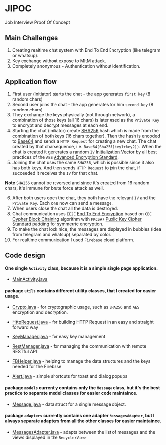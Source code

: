 # JIPOC
Job Interview Proof Of Concept

## Main Challenges
1. Creating realtime chat system with End To End Encryption (like telegram or whatsup).
2. Key exchange without expose to MItM attack.
3. Completely anonymous - Authentication without identification.

## Application flow
1. First user (initiator) starts the chat - the app generates `first key` (8 random chars)
2. Second user joins the chat - the app generates for him `second key` (8 random chars)
3. They exchange the keys physically (not through network), a combination of those keys (all 16 chars) is later used as the `Private Key` to encrypt and decrypt messages at each end.
4. Starting the chat (initiator) create [SHA256](https://en.wikipedia.org/wiki/SHA-2) hash which is made from the combination of both keys (16 chars together).
Then the hash is encoded to [Base64](https://en.wikipedia.org/wiki/Base64) and sends a `HTTP Request` for creating a new chat.
The chat created by that charsequence, i.e. `Base64(Sha256(key1+key2))`.
When the chat is created it generates a random `IV` [Initialization Vector](https://en.wikipedia.org/wiki/Initialization_vector) by all best practices of the `AES` [Advanced Encryption Standard](https://en.wikipedia.org/wiki/Advanced_Encryption_Standard).
5. Joining the chat uses the same `SHA256`, which is possible since it also has both keys. And then sends `HTTP Request` to join the chat, if succeeded it receives the `IV` for that chat.

**Note** `SHA256` cannot be reversed and since it's created from 16 random chars, it's immune for brute force attack as well. 

6. After both users open the chat, they both have the relevant `IV` and the `Private Key`. Each one now can send a message.
7. When users close the chat all the data is destroyed.
8. Chat communication uses `EE2E` [End To End Encryption](https://en.wikipedia.org/wiki/End-to-end_encryption) based on `CBC` [Cypher Block Chaining](Cipher_Block_Chaining_.28CBC.29) algorithm with `PKCS#7` [Public Key Cipher Standard](https://en.wikipedia.org/wiki/PKCS) padding for symmetric encryption.
9. To make the chat look nice, the messages are displayed in bubbles (idea from telegram and whatsup) separated by color.
10. For realtime communication I used `Firebase` cloud platform.

## Code design

#### One single `Activity` class, because it is a simple single page application.
- [MainActivity.java](https://github.com/nikitaKurtin/JIPOC/blob/master/android/JIPOC/app/src/main/java/kurtin/nikita/jipoc/MainActivity.java)

#### package `utils` contains different utility classes, that I created for easier usage.

- [Crypto.java](https://github.com/nikitaKurtin/JIPOC/blob/master/android/JIPOC/app/src/main/java/kurtin/nikita/jipoc/utils/Crypto.java) - for cryptographic usage, such as `SHA256` and `AES` encryption and decryption.

- [HttpRequest.java](https://github.com/nikitaKurtin/JIPOC/blob/master/android/JIPOC/app/src/main/java/kurtin/nikita/jipoc/utils/HttpRequest.java) - for building HTTP Request in an easy and straight forward way

- [KeyManager.java](https://github.com/nikitaKurtin/JIPOC/blob/master/android/JIPOC/app/src/main/java/kurtin/nikita/jipoc/utils/KeyManager.java) - for easy key management

- [RestManager.java](https://github.com/nikitaKurtin/JIPOC/blob/master/android/JIPOC/app/src/main/java/kurtin/nikita/jipoc/utils/RestManager.java) - for managing the communication with remote RESTful API 

- [FBHelper.java](https://github.com/nikitaKurtin/JIPOC/blob/master/android/JIPOC/app/src/main/java/kurtin/nikita/jipoc/utils/FBHelper.java) - helping to manage the data structures and the keys needed for the Firebase

- [Alert.java](https://github.com/nikitaKurtin/JIPOC/blob/master/android/JIPOC/app/src/main/java/kurtin/nikita/jipoc/utils/Alert.java) - simple shortcuts for toast and dialog popups 

#### package `models` currently contains only the `Message` class, but it's the best practice to separate model classes for easier code maintaince. 

- [Message.java](https://github.com/nikitaKurtin/JIPOC/blob/master/android/JIPOC/app/src/main/java/kurtin/nikita/jipoc/models/Message.java) - data struct for a single message object.

#### package `adapters` currently contains one adapter `MessagesAdapter`, but I always separate adapters from all the other classes for easier maintaince.
- [MessagesAdapter.java](https://github.com/nikitaKurtin/JIPOC/blob/master/android/JIPOC/app/src/main/java/kurtin/nikita/jipoc/adapters/MessagesAdapter.java) - adapts between the list of messages and the views displayed in the `RecyclerView`


